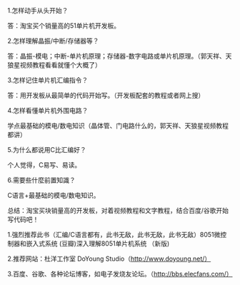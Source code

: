 1.怎样动手从头开始？

答：淘宝买个销量高的51单片机开发板。

2.怎样理解晶振/中断/存储器等？

答：晶振-模电；中断-单片机原理；存储器-数字电路或单片机原理。（郭天祥、天狼星视频教程看看就懂个大概了）

3.怎样记住单片机汇编指令？

答：用开发板从最简单的代码开始写。（开发板配套的教程或者网上搜）

4.怎样看懂单片机外围电路？ 

学点最基础的模电/数电知识（晶体管、门电路什么的，郭天祥、天狼星视频教程都讲）

5.为什么都说用C比汇编好？

个人觉得，C易写、易读。

6.需要些什麼前置知識？

C语言+最基础的模电/数电知识。

总结：淘宝买块销量高的开发板，对着视频教程和文字教程，结合百度/谷歌开始写代码吧！

1.强烈推荐此书（汇编/C语言都有，此书无敌，此书无敌，此书无敌）8051微控制器和嵌入式系统 (豆瓣)深入理解8051单片机系统 （新版)

2.推荐网站：杜洋工作室 DoYoung Studio（http://www.doyoung.net/）

3.百度、谷歌、各种论坛博客，如电子发烧友论坛。（http://bbs.elecfans.com/）